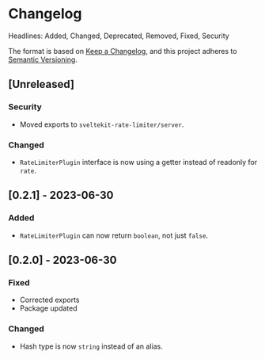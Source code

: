 # Changelog

Headlines: Added, Changed, Deprecated, Removed, Fixed, Security

The format is based on [Keep a Changelog](https://keepachangelog.com/en/1.0.0/),
and this project adheres to [Semantic Versioning](https://semver.org/spec/v2.0.0.html).

## [Unreleased]

### Security

- Moved exports to `sveltekit-rate-limiter/server`.

### Changed

- `RateLimiterPlugin` interface is now using a getter instead of readonly for `rate`.

## [0.2.1] - 2023-06-30

### Added

- `RateLimiterPlugin` can now return `boolean`, not just `false`.

## [0.2.0] - 2023-06-30

### Fixed

- Corrected exports
- Package updated

### Changed

- Hash type is now `string` instead of an alias.
